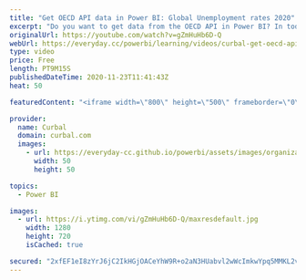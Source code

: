 ```yaml
---
title: "Get OECD API data in Power BI: Global Unemployment rates 2020"
excerpt: "Do you want to get data from the OECD API in Power BI? In today's video I will show you how to do just that!  To get my pbix file, download file number 65 in the community downloads at curbal download center:https://curbal.com/donwload-center  Imke's function: https://community.powerbi.com/t5/Desktop/Get-data-using-API-link-to-OED-data/m-p/242333"
originalUrl: https://youtube.com/watch?v=gZmHuHb6D-Q
webUrl: https://everyday.cc/powerbi/learning/videos/curbal-get-oecd-api-data-in-power-bi-global-unemployment-rates-2020/
type: video
price: Free
length: PT9M15S
publishedDateTime: 2020-11-23T11:41:43Z
heat: 50

featuredContent: "<iframe width=\"800\" height=\"500\" frameborder=\"0\" src=\"https://www.youtube.com/embed/gZmHuHb6D-Q\" allow=\"accelerometer; autoplay; encrypted-media; gyroscope; picture-in-picture\" allowfullscreen></iframe>"

provider:
  name: Curbal
  domain: curbal.com
  images:
    - url: https://everyday-cc.github.io/powerbi/assets/images/organizations/curbal.com-50x50.jpg
      width: 50
      height: 50

topics:
  - Power BI

images:
  - url: https://i.ytimg.com/vi/gZmHuHb6D-Q/maxresdefault.jpg
    width: 1280
    height: 720
    isCached: true

secured: "2xfEF1eI8zYrJ6jC2IkHGjOACeYhW9R+o2aN3HUabvl2wWcImkwYpq5MMKL2v4FTbrYrCSjw+7Vj62k+uA3x8JBu1SbUwLcXY/i+2Uel+FvjqwqeV+nV71JSBQPpSL099ErsdmJT8BWeECq6LbEZz9ZgYNRIcKo0s/61fPqPDMq8Dd/am6LdGFdk2Q/8NQHMw/M4E4+ttWoY0Mlb/c103jL9BGG0dQetARjUj0eYK+2xv0Iw0oUACPGNE6PWNaP3G4qtOQvmdD3SLh1ZM36b5HrL34vNJQ04CNS0dNMPVnz4tQ5oiZmQ+4EiIUSWHUuWxFgJjWH67Qt7mI3TD3c7rCCfycixWQ3JihBs5KvjPsv4kvr3TdGjUUEHGw/w144pFovxortL93aWg13fbJymwxKiz9k0IPeaHILvNmvmEOw=;EqIL0+RyorJozmpWUBVxVg=="
---
```


